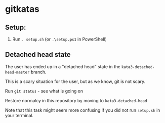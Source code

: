 # gitkatas

## Setup:

1. Run `. setup.sh` (or `.\setup.ps1` in PowerShell)

## Detached head state

The user has ended up in a "detached head" state in the `kata3-detached-head-master` branch.

This is a scary situation for the user, but as we know, git is not scary.

Run `git status` - see what is going on

Restore normalcy in this repository by moving to `kata3-detached-head`

Note that this task might seem more confusing if you did not run `setup.sh` in your terminal.
